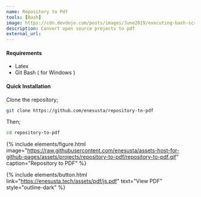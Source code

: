 ```yaml
---
name: Repository to Pdf 
tools: [Bash]
image: https://cdn.devdojo.com/posts/images/June2019/executing-bash-script-on-multiple-remote-server.jpg?auto=compress&w=960&dpr=2
description: Convert open source projects to pdf
external_url: 
---
```


#### Requirements

- Latex 
- Git Bash ( for Windows )



#### Quick Installation

Clone the repository;

```bash
git clone https://github.com/enesusta/repository-to-pdf
```

Then;

```bash
cd repository-to-pdf
```

{% include elements/figure.html image="https://raw.githubusercontent.com/enesusta/assets-host-for-github-pages/assets/projects/repository-to-pdf/repository-to-pdf.gif" caption="Repository to PDF" %}



{% include elements/button.html link="https://enesusta.tech/assets/pdf/js.pdf" text="View PDF" style="outline-dark" %}





























































































